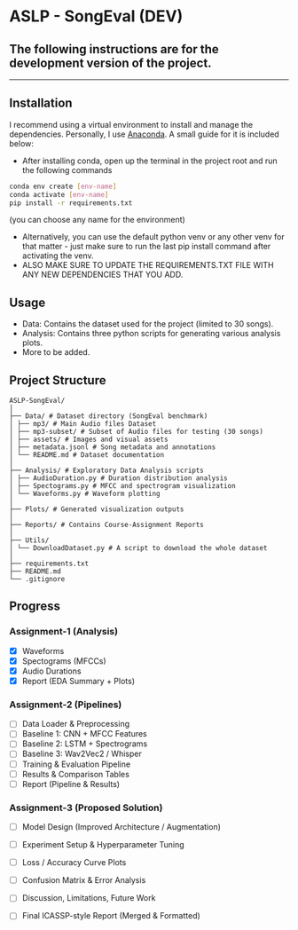 # ASLP - SongEval (DEV)
## The following instructions are for the development version of the project. 

---

## Installation
I recommend using a virtual environment to install and manage the dependencies. Personally, I use [Anaconda](https://www.anaconda.com/products/individual).
A small guide for it is included below:

- After installing conda, open up the terminal in the project root and run the following commands
```bash
conda env create [env-name]
conda activate [env-name]
pip install -r requirements.txt
```
(you can choose any name for the environment)

- Alternatively, you can use the default python venv or any other venv for that matter - just make sure to run the last pip install command after activating the venv.
- ALSO MAKE SURE TO UPDATE THE REQUIREMENTS.TXT FILE WITH ANY NEW DEPENDENCIES THAT YOU ADD.

## Usage
- Data: Contains the dataset used for the project (limited to 30 songs).
- Analysis: Contains three python scripts for generating various analysis plots.
- More to be added.

## Project Structure
``` 
ASLP-SongEval/ 
│ 
├── Data/ # Dataset directory (SongEval benchmark) 
│ ├── mp3/ # Main Audio files Dataset 
│ ├── mp3-subset/ # Subset of Audio files for testing (30 songs)
│ ├── assets/ # Images and visual assets 
│ ├── metadata.jsonl # Song metadata and annotations  
│ └── README.md # Dataset documentation
│ 
├── Analysis/ # Exploratory Data Analysis scripts 
│ ├── AudioDuration.py # Duration distribution analysis 
│ ├── Spectograms.py # MFCC and spectrogram visualization 
│ └── Waveforms.py # Waveform plotting 
│ 
├── Plots/ # Generated visualization outputs 
│ 
├── Reports/ # Contains Course-Assignment Reports
│
├── Utils/
│ └── DownloadDataset.py # A script to download the whole dataset
│ 
├── requirements.txt  
├── README.md  
└── .gitignore 
```

## Progress
### Assignment-1 (Analysis)
- [x] Waveforms
- [x] Spectograms (MFCCs)
- [x] Audio Durations
- [x] Report (EDA Summary + Plots)

### Assignment-2 (Pipelines)
- [ ] Data Loader & Preprocessing
- [ ] Baseline 1: CNN + MFCC Features
- [ ] Baseline 2: LSTM + Spectrograms
- [ ] Baseline 3: Wav2Vec2 / Whisper
- [ ] Training & Evaluation Pipeline
- [ ] Results & Comparison Tables
- [ ] Report (Pipeline & Results)

### Assignment-3 (Proposed Solution)
- [ ] Model Design (Improved Architecture / Augmentation)
- [ ] Experiment Setup & Hyperparameter Tuning
- [ ] Loss / Accuracy Curve Plots
- [ ] Confusion Matrix & Error Analysis
- [ ] Discussion, Limitations, Future Work
- [ ] Final ICASSP-style Report (Merged & Formatted)





